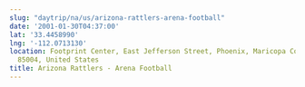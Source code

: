 ```yaml
---
slug: "daytrip/na/us/arizona-rattlers-arena-football"
date: '2001-01-30T04:37:00'
lat: '33.4458990'
lng: '-112.0713130'
location: Footprint Center, East Jefferson Street, Phoenix, Maricopa County, Arizona,
  85004, United States
title: Arizona Rattlers - Arena Football
---
```



